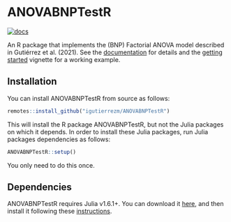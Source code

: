 # ANOVABNPTestR

[![docs](https://img.shields.io/badge/docs-stable-blue.svg)](https://igutierrezm.github.io/ANOVABNPTestR/index.html)

An R package that implements the (BNP) Factorial ANOVA model described in 
Gutiérrez et al. (2021). See the 
[documentation](https://igutierrezm.github.io/ANOVABNPTestR/index.html) 
for details and the 
[getting started](https://igutierrezm.github.io/ANOVABNPTestR/articles/getting_started.html) 
vignette for a working example.

## Installation

You can install ANOVABNPTestR from source as follows:

```r
remotes::install_github("igutierrezm/ANOVABNPTestR")
```

This will install the R package ANOVABNPTestR, but not the Julia packages on
which it depends. In order to install these Julia packages, run
Julia packages dependencies as follows:

```r
ANOVABNPTestR::setup()
```

You only need to do this once.

## Dependencies

ANOVABNPTestR requires Julia v1.6.1+. You can download it 
[here](https://julialang.org/downloads/), 
and then install it following these 
[instructions](https://julialang.org/downloads/platform/).

